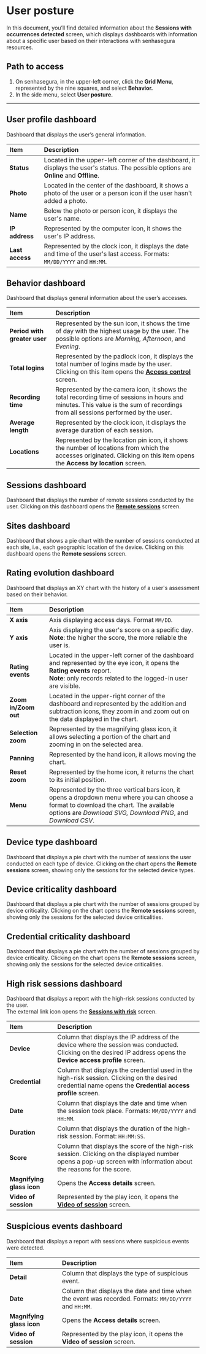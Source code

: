 # User posture

In this document, you’ll find detailed information about the **Sessions with occurrences detected** screen, which displays dashboards with information about a specific user based on their interactions with senhasegura resources.

## **Path to access**

1. On senhasegura, in the upper-left corner, click the **Grid Menu**, represented by the nine squares, and select **Behavior.**  
2. In the side menu, select **User posture.**  

***
   

## **User profile dashboard**

Dashboard that displays the user’s general information.

| Item | Description |
| :---- | :---- |
| **Status** | Located in the upper-left corner of the dashboard, it displays the user's status. The possible options are **Online** and **Offline**. |
| **Photo** | Located in the center of the dashboard, it shows a photo of the user or a person icon if the user hasn't added a photo. |
| **Name** | Below the photo or person icon, it displays the user's name. |
| **IP address** | Represented by the computer icon, it shows the user's IP address. |
| **Last access** | Represented by the clock icon, it displays the date and time of the user's last access. Formats: `MM/DD/YYYY` and `HH:MM`. |

## **Behavior dashboard**

Dashboard that displays general information about the user’s accesses.

| Item | Description |
| :---- | :---- |
| **Period with greater user** | Represented by the sun icon, it shows the time of day with the highest usage by the user. The possible options are *Morning, Afternoon*, and *Evening*. |
| **Total logins** | Represented by the padlock icon, it displays the total number of logins made by the user. Clicking on this item opens the **[Access control](/v3-33/docs/pam-session-system-parameters-access-control)** screen. |
| **Recording time** | Represented by the camera icon, it shows the total recording time of sessions in hours and minutes. This value is the sum of recordings from all sessions performed by the user. |
| **Average length** | Represented by the clock icon, it displays the average duration of each session. |
| **Locations** | Represented by the location pin icon, it shows the number of locations from which the accesses originated. Clicking on this item opens the **Access by location** screen. |

## **Sessions dashboard**

Dashboard that displays the number of remote sessions conducted by the user. Clicking on this dashboard opens the **[Remote sessions](/v3-33/docs/pam-session-remote-session)** screen.

## **Sites dashboard**

Dashboard that shows a pie chart with the number of sessions conducted at each site, i.e., each geographic location of the device. Clicking on this dashboard opens the **Remote sessions** screen.

## **Rating evolution dashboard**

Dashboard that displays an XY chart with the history of a user's assessment based on their behavior.

| Item | Description |
| :---- | :---- |
| **X axis** | Axis displaying access days. Format `MM/DD`.  |
| **Y axis** | Axis displaying the user's score on a specific day. <br>**Note**: the higher the score, the more reliable the user is.  |
| **Rating events** | Located in the upper-left corner of the dashboard and represented by the eye icon, it opens the **Rating events** report. <br>**Note**: only records related to the logged-in user are visible. |
| **Zoom in/Zoom out** | Located in the upper-right corner of the dashboard and represented by the addition and subtraction icons, they zoom in and zoom out on the data displayed in the chart.  |
| **Selection zoom** | Represented by the magnifying glass icon, it allows selecting a portion of the chart and zooming in on the selected area.  |
| **Panning** | Represented by the hand icon, it allows moving the chart.  |
| **Reset zoom** | Represented by the home icon, it returns the chart to its initial position. |
| **Menu** | Represented by the three vertical bars icon, it opens a dropdown menu where you can choose a format to download the chart. The available options are *Download SVG, Download PNG*, and *Download CSV*.  |

## **Device type dashboard**

Dashboard that displays a pie chart with the number of sessions the user conducted on each type of device. Clicking on the chart opens the **Remote sessions** screen, showing only the sessions for the selected device types.

## **Device criticality dashboard**



Dashboard that displays a pie chart with the number of sessions grouped by device criticality. Clicking on the chart opens the **Remote sessions** screen, showing only the sessions for the selected device criticalities.

## **Credential criticality dashboard**



Dashboard that displays a pie chart with the number of sessions grouped by device criticality. Clicking on the chart opens the **Remote sessions** screen, showing only the sessions for the selected device criticalities.

## **High risk sessions dashboard**

Dashboard that displays a report with the high-risk sessions conducted by the user.    
The external link icon opens the **[Sessions with risk](/v3-33/docs/sessions-with-risk)** screen.

| Item | Description |
| :---- | :---- |
| **Device** | Column that displays the IP address of the device where the session was conducted. Clicking on the desired IP address opens the **Device access profile** screen. |
| **Credential** | Column that displays the credential used in the high-risk session. Clicking on the desired credential name opens the **Credential access profile** screen. |
| **Date** | Column that displays the date and time when the session took place. Formats: `MM/DD/YYYY` and `HH:MM`. |
| **Duration** | Column that displays the duration of the high-risk session. Format: `HH:MM:SS`. |
| **Score** | Column that displays the score of the high-risk session. Clicking on the displayed number opens a pop-up screen with information about the reasons for the score. |
| **Magnifying glass icon** | Opens the **Access details** screen. |
| **Video of session** | Represented by the play icon, it opens the **[Video of session](/v3-33/docs/pam-session-view-and-download-the-session-video-2)** screen. |

## **Suspicious events dashboard**

Dashboard that displays a report with sessions where suspicious events were detected.

| Item | Description |
| :---- | :---- |
| **Detail** | Column that displays the type of suspicious event.  |
| **Date** | Column that displays the date and time when the event was recorded. Formats: `MM/DD/YYYY` and `HH:MM`. |
| **Magnifying glass icon** | Opens the **Access details** screen. |
| **Video of session** | Represented by the play icon, it opens the **Video of session** screen.  |
